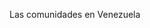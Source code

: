Las comunidades en Venezuela

<!-- 
## Sudeste(ejemplo)

###Rio de Janeiro(ejemplo)

Comunidad | Sitio Web 
 --- | --- 
- PyLadies Rio de Janeiro | [http://rio.pyladies.com/](http://rio.pyladies.com/) 

-->